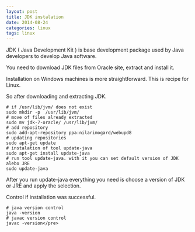 ```yaml
---
layout: post
title: JDK instalation
date: 2014-08-24
categories: linux
tags: linux
---
```


JDK ( Java Development Kit ) is base development package used by Java developers 
to develop Java software.

You need to download JDK files from Oracle site, extract and install it.

Installation on Windows machines is more straightforward. This is recipe for Linux.

So after downloading and extracting JDK.


```
# if /usr/lib/jvm/ does not exist
sudo mkdir -p  /usr/lib/jvm/ 
# move of files already extracted
sudo mv jdk-7-oracle/ /usr/lib/jvm/
# add repository
sudo add-apt-repository ppa:nilarimogard/webupd8
# updating repositories
sudo apt-get update
# instalation of tool update-java
sudo apt-get install update-java
# run tool update-java. with it you can set default version of JDK alebo JRE
sudo update-java
```

After you run update-java everything you need is choose a version of JDK or JRE and apply the selection.

Control if installation was successful.

```
# java version control
java -version
# javac version control
javac -version</pre> 
```